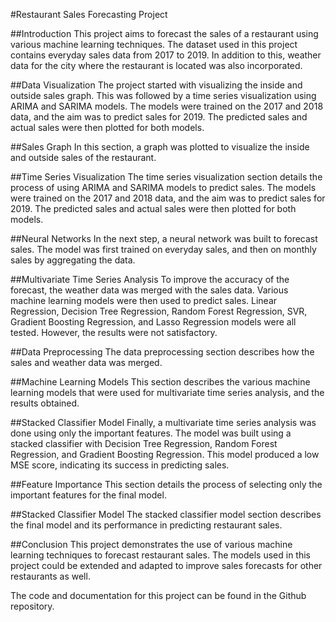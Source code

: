 #Restaurant Sales Forecasting Project

##Introduction
This project aims to forecast the sales of a restaurant using various machine learning techniques. The dataset used in this project contains everyday sales data from 2017 to 2019. In addition to this, weather data for the city where the restaurant is located was also incorporated.

##Data Visualization
The project started with visualizing the inside and outside sales graph. This was followed by a time series visualization using ARIMA and SARIMA models. The models were trained on the 2017 and 2018 data, and the aim was to predict sales for 2019. The predicted sales and actual sales were then plotted for both models.

##Sales Graph
In this section, a graph was plotted to visualize the inside and outside sales of the restaurant.

##Time Series Visualization
The time series visualization section details the process of using ARIMA and SARIMA models to predict sales. The models were trained on the 2017 and 2018 data, and the aim was to predict sales for 2019. The predicted sales and actual sales were then plotted for both models.

##Neural Networks
In the next step, a neural network was built to forecast sales. The model was first trained on everyday sales, and then on monthly sales by aggregating the data.

##Multivariate Time Series Analysis
To improve the accuracy of the forecast, the weather data was merged with the sales data. Various machine learning models were then used to predict sales. Linear Regression, Decision Tree Regression, Random Forest Regression, SVR, Gradient Boosting Regression, and Lasso Regression models were all tested. However, the results were not satisfactory.

##Data Preprocessing
The data preprocessing section describes how the sales and weather data was merged.

##Machine Learning Models
This section describes the various machine learning models that were used for multivariate time series analysis, and the results obtained.

##Stacked Classifier Model
Finally, a multivariate time series analysis was done using only the important features. The model was built using a stacked classifier with Decision Tree Regression, Random Forest Regression, and Gradient Boosting Regression. This model produced a low MSE score, indicating its success in predicting sales.

##Feature Importance
This section details the process of selecting only the important features for the final model.

##Stacked Classifier Model
The stacked classifier model section describes the final model and its performance in predicting restaurant sales.

##Conclusion
This project demonstrates the use of various machine learning techniques to forecast restaurant sales. The models used in this project could be extended and adapted to improve sales forecasts for other restaurants as well.

The code and documentation for this project can be found in the Github repository.
